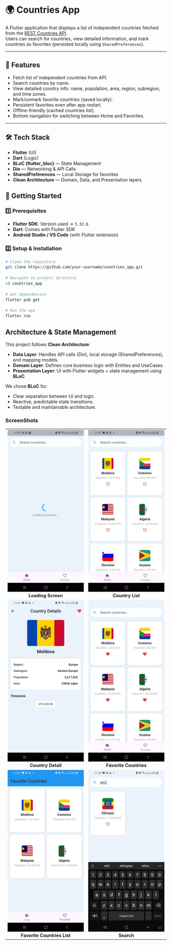 # 🌍 Countries App

A Flutter application that displays a list of independent countries fetched from the [REST Countries API](https://restcountries.com).  
Users can search for countries, view detailed information, and mark countries as favorites (persisted locally using `SharedPreferences`).

---

## 📌 Features

- Fetch list of independent countries from API.
- Search countries by name.
- View detailed country info: name, population, area, region, subregion, and time zones.
- Mark/unmark favorite countries (saved locally).
- Persistent favorites even after app restart.
- Offline-friendly (cached countries list).
- Bottom navigation for switching between Home and Favorites.

---

## 🛠️ Tech Stack

- **Flutter** (UI)
- **Dart** (Logic)
- **BLoC (flutter_bloc)** — State Management
- **Dio** — Networking & API Calls
- **SharedPreferences** — Local Storage for favorites
- **Clean Architecture** — Domain, Data, and Presentation layers

## 🚀 Getting Started

### 1️⃣ Prerequisites

- **Flutter SDK**: Version used → `3.32.0`
- **Dart**: Comes with Flutter SDK
- **Android Studio / VS Code** (with Flutter extension)

### 2️⃣ Setup & Installation

```bash
# Clone the repository
git clone https://github.com/your-username/countries_app.git

# Navigate to project directory
cd countries_app

# Get dependencies
flutter pub get

# Run the app
flutter run
```

## Architecture & State Management

This project follows **Clean Architecture**:

- **Data Layer**: Handles API calls (Dio), local storage (SharedPreferences), and mapping models.
- **Domain Layer**: Defines core business logic with Entities and UseCases.
- **Presentation Layer**: UI with Flutter widgets + state management using **BLoC**.

We chose **BLoC** for:

- Clear separation between UI and logic.
- Reactive, predictable state transitions.
- Testable and maintainable architecture.

### ScreenShots

<table>
  <tr>
    <td align="center">
      <img src="assets/screenshots/loading.jpg" alt="Loading Screen" width="400"/><br/>
      <b>Loading Screen</b>
    </td>
    <td align="center">
      <img src="assets/screenshots/country_list.jpg" alt="Country List" width="400"/><br/>
      <b>Country List</b>
    </td>
  </tr>
  <tr>
    <td align="center">
      <img src="assets/screenshots/country_detail.jpg" alt="Country Detail" width="400"/><br/>
      <b>Country Detail</b>
    </td>
    <td align="center">
      <img src="assets/screenshots/favorite_countries.jpg" alt="Favorite Countries" width="400"/><br/>
      <b>Favorite Countries</b>
    </td>
  </tr>
  <tr>
    <td align="center">
      <img src="assets/screenshots/favorite_countries_list.jpg" alt="Favorite Countries List" width="400"/><br/>
      <b>Favorite Countries List</b>
    </td>
    <td align="center">
      <img src="assets/screenshots/search.jpg" alt="Search" width="400"/><br/>
      <b>Search</b>
    </td>
  </tr>
</table>
